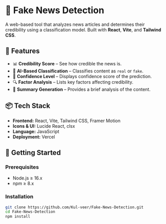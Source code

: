 # 📰 Fake News Detection

A web-based tool that analyzes news articles and determines their credibility using a classification model. Built with **React**, **Vite**, and **Tailwind CSS**.

## 🚀 Features

- 📊 **Credibility Score** – See how credible the news is.
- 🧠 **AI-Based Classification** – Classifies content as `real` or `fake`.
- 💬 **Confidence Level** – Displays confidence score of the prediction.
- 🔍 **Factor Analysis** – Lists key factors affecting credibility.
- 📝 **Summary Generation** – Provides a brief analysis of the content.

## 📦 Tech Stack

- **Frontend:** React, Vite, Tailwind CSS, Framer Motion
- **Icons & UI:** Lucide React, clsx
- **Language:** JavaScript
- **Deployment:** Vercel

## 🧪 Getting Started

### Prerequisites

- Node.js ≥ 16.x
- npm ≥ 8.x

### Installation

```bash
git clone https://github.com/Kul-veer/Fake-News-Detection.git
cd Fake-News-Detection
npm install
